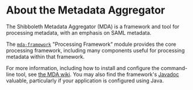 # About the Metadata Aggregator

The Shibboleth Metadata Aggregator (MDA) is a framework and tool for processing
metadata, with an emphasis on SAML metadata.

The [`mda-framework`](mda-framework/index.html) "Processing Framework"
module provides the core processing framework, including many components
useful for processing metadata within that framework.

For more information, including how to install and configure the command-line tool,
see [the MDA wiki](https://shibboleth.atlassian.net/wiki/spaces/MA1).
You may also find the framework's [Javadoc](mda-framework/apidocs/index.html)
valuable, particularly if your application is configured using Java.
